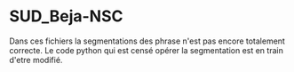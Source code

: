 # SUD_Beja-NSC

Dans ces fichiers la segmentations des phrase n'est pas encore totalement correcte. Le code python qui est censé opérer la segmentation est en train d'etre modifié.
